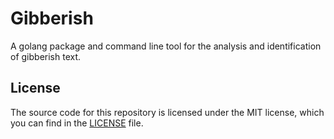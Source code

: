 # Gibberish

A golang package and command line tool for the analysis and identification of
gibberish text.

## License

The source code for this repository is licensed under the MIT license, which you can
find in the [LICENSE](LICENSE.md) file.
